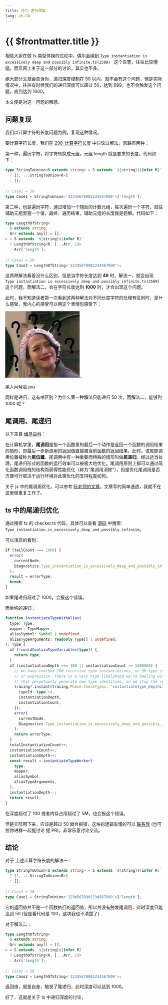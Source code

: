 ```yaml
---
title: 冷门-递归深度
lang: zh-CN
---
```


# {{ $frontmatter.title }}

相信大家在做 ts 类型体操的过程中，偶尔会碰到 `Type instantiation is excessively deep and possibly infinite.ts(2589) ` 这个告警，往往比较懵逼，而且网上关于这一部分的讨论，其实也不多。

绝大部分文章会告诉你，递归深度控制在 50 以内，就不会有这个问题，但是实际情况中，往往有时候我们的递归深度可以超过 50，达到 999，也不会触发这个问题，直到达到 1000。

本文便是对这一问题的解惑。

## 问题复现

我们以计算字符的长度问题为例，复现这种情况。

要计算字符长度，我们在 [298-计算字符长度](/medium/298-计算字符的长度) 中讨论过解法，思路有两种：

第一种，遍历字符，将字符转换成元组，元组 length 就是要求的长度，代码如下：

```ts
type StringToUnion<S extends string> = S extends `${string}${infer R}`
  ? [1, ...StringToUnion<R>]
  : [];

// Case1 = 20
type Case1 = StringToUnion<'12345678901234567890'>['length'];
```

第二种，也是遍历字符，通过增加一个辅助的计数元组，每次遍历一个字符，就往辅助元组里塞一个值，最终，遍历结束，辅助元组的长度就是题解。代码如下：

```ts
type LengthOfString<
  S extends string,
  Arr extends any[] = [],
> = S extends `${string}${infer R}`
  ? LengthOfString<R, [...Arr, 1]>
  : Arr['length'];

// Case2 = 20
type Case2 = LengthOfString<'12345678901234567890'>;
```

这两种解法看着没什么区别，但是当字符长度达到 **49** 时，解法一，就会出现 `Type instantiation is excessively deep and possibly infinite.ts(2589)` 这个问题，而解法二，会在字符长度达到 **1000** 时，才会出现这个问题。

此时，我不知道读者第一次看到这两种解法对不同长度字符的处理有区别时，是什么感受，我内心的感受可以用这个表情包感受下：

![img](../assets/what.jpeg)。

黑人问号脸.jpg

同样是递归，这有啥区别？为什么第一种解法只能递归 50 次，而解法二，能够到 1000 呢？

## 尾调用、尾递归

以下来自 [维基百科](https://zh.wikipedia.org/wiki/%E5%B0%BE%E8%B0%83%E7%94%A8)：

在计算机学里，**尾调用**是指一个函数里的最后一个动作是返回一个函数的调用结果的情形，即最后一步新调用的返回值直接被当前函数的返回结果。此时，该尾部调用位置被称为**尾位置**。尾调用中有一种重要而特殊的情形叫做**尾递归**。经过适当处理，尾递归形式的函数的运行效率可以被极大地优化。尾调用原则上都可以通过简化函数调用栈的结构而获得性能优化（称为“尾调用消除”），但是优化尾调用是否方便可行取决于运行环境对此类优化的支持程度如何。

关于 js 中的尾调用优化，可以参考 [阮老师的文章](https://www.ruanyifeng.com/blog/2015/04/tail-call.html)。文章写的简单通透，我就不在这里做重复工作了。

## ts 中的尾递归优化

通过搜索 ts 的 checker.ts 代码，具体可以查看 [源码](https://raw.githubusercontent.com/microsoft/TypeScript/v5.0.4/src/compiler/checker.ts) 中搜索: `Type_instantiation_is_excessively_deep_and_possibly_infinite`。

可以浅显的看到：

```ts
if (tailCount === 1000) {
  error(
    currentNode,
    Diagnostics.Type_instantiation_is_excessively_deep_and_possibly_infinite,
  );
  result = errorType;
  break;
}
```

如果尾递归超过了 1000，会报这个错误。

而单纯的递归：

```ts
function instantiateTypeWithAlias(
  type: Type,
  mapper: TypeMapper,
  aliasSymbol: Symbol | undefined,
  aliasTypeArguments: readonly Type[] | undefined,
): Type {
  if (!couldContainTypeVariables(type)) {
    return type;
  }
  if (instantiationDepth === 100 || instantiationCount >= 5000000) {
    // We have reached 100 recursive type instantiations, or 5M type instantiations caused by the same statement
    // or expression. There is a very high likelyhood we're dealing with a combination of infinite generic types
    // that perpetually generate new type identities, so we stop the recursion here by yielding the error type.
    tracing?.instant(tracing.Phase.CheckTypes, 'instantiateType_DepthLimit', {
      typeId: type.id,
      instantiationDepth,
      instantiationCount,
    });
    error(
      currentNode,
      Diagnostics.Type_instantiation_is_excessively_deep_and_possibly_infinite,
    );
    return errorType;
  }
  totalInstantiationCount++;
  instantiationCount++;
  instantiationDepth++;
  const result = instantiateTypeWorker(
    type,
    mapper,
    aliasSymbol,
    aliasTypeArguments,
  );
  instantiationDepth--;
  return result;
}
```

在深度超过了 100 或者内存占用超过了 5M，也会报这个错误。

但是实际用下来，应该是超过 50 就会报错，这块的逻辑有懂的可以 [联系我](/Contactme.md) (也可拉你进群一起提讨论 提 PR)，非常乐意讨论交流。

## 结论

对于 上述计算字符长度的解法一：

```ts
type StringToUnion<S extends string> = S extends `${string}${infer R}`
  ? [1, ...StringToUnion<R>]
  : [];

// Case1 = 20
type Case1 = StringToUnion<'12345678901234567890'>['length'];
```

它的返回值并不是一个函数执行的返回值，所以并没有触发尾调用，此时深度只能达到 50 (但是看代码是 100，这块我也不清楚了)

对于解法二：

```ts
type LengthOfString<
  S extends string,
  Arr extends any[] = [],
> = S extends `${string}${infer R}`
  ? LengthOfString<R, [...Arr, 1]>
  : Arr['length'];

// Case2 = 20
type Case2 = LengthOfString<'12345678901234567890'>;
```

返回值，就是自身，触发了尾递归，此时深度可以达到 1000。

好了，这就是关于 ts 中递归深度的讨论，
